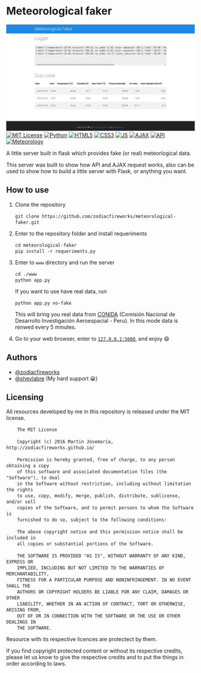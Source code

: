 # Meteorological faker

[![Preview](./banner.png)][1]
[![MIT License][2]][1] [![Python][3]][1] [![HTML5][4]][1] [![CSS3][5]][1] [![JS][6]][1] [![AJAX][7]][1] [![API][8]][1] [![Meteorology][9]][1]

A little server built in flask which provides fake (or real) meteorlogical data.

This server was built to show how API and AJAX request works, also can be used to show how to build a little server with Flask, or anything you want.


## How to use

1. Clone the repository
    ```
    git clone https://github.com/zodiacfireworks/meteorological-faker.git
    ```

2. Enter to the repository folder and install requeriments
    ```
    cd meteorological-faker
    pip install -r requeriments.py
    ```

3. Enter to `www` directory and run the server
    ```
    cd ./www
    python app.py
    ```

    If you want to use have real data, run
    ```
    python app.py no-fake
    ```

    This will bring you real data from [CONIDA][conida] (Comisión Nacional de Desarrollo Investigación Aeroespacial - Peru). In this mode data is renwed every 5 minutes.

4. Go to your web browser, enter to [`127.0.0.1:5000`][local], and enjoy :smile:

## Authors

* [@zodiacfireworks](https://github.com/zodiacfireworks)
* [@sheylabre](https://github.com/sheylabre) (My hard support :grinning:)

## Licensing

All resources developed by me in this repository is released under the MIT license.

```text
    The MIT License

    Copyright (c) 2016 Martin Josemaría, http://zodiacfireworks.github.io/

    Permission is hereby granted, free of charge, to any person obtaining a copy
    of this software and associated documentation files (the "Software"), to deal
    in the Software without restriction, including without limitation the rights
    to use, copy, modify, merge, publish, distribute, sublicense, and/or sell
    copies of the Software, and to permit persons to whom the Software is
    furnished to do so, subject to the following conditions:

    The above copyright notice and this permission notice shall be included in
    all copies or substantial portions of the Software.

    THE SOFTWARE IS PROVIDED "AS IS", WITHOUT WARRANTY OF ANY KIND, EXPRESS OR
    IMPLIED, INCLUDING BUT NOT LIMITED TO THE WARRANTIES OF MERCHANTABILITY,
    FITNESS FOR A PARTICULAR PURPOSE AND NONINFRINGEMENT. IN NO EVENT SHALL THE
    AUTHORS OR COPYRIGHT HOLDERS BE LIABLE FOR ANY CLAIM, DAMAGES OR OTHER
    LIABILITY, WHETHER IN AN ACTION OF CONTRACT, TORT OR OTHERWISE, ARISING FROM,
    OUT OF OR IN CONNECTION WITH THE SOFTWARE OR THE USE OR OTHER DEALINGS IN
    THE SOFTWARE.
```

Resource with its respective licences are protectect by them.

If you find copyright protected content or without its respective credits,
please let us know to give the respective credits and to put the things in
order according to laws.

[1]: git@github.com:zodiacfireworks/meteorological-faker.git
[2]: https://img.shields.io/badge/License-MIT-blue.svg?maxAge=2592000&style=flat-square
[3]: https://img.shields.io/badge/Language-Python-green.svg?maxAge=2592000&style=flat-square
[4]: https://img.shields.io/badge/Language-HTML5-orange.svg?maxAge=2592000&style=flat-square
[5]: https://img.shields.io/badge/Language-CSS3-blue.svg?maxAge=2592000&style=flat-square
[6]: https://img.shields.io/badge/Language-JS-yellow.svg?maxAge=2592000&style=flat-square
[7]: https://img.shields.io/badge/Topic-AJAX-green.svg?maxAge=2592000&style=flat-square
[8]: https://img.shields.io/badge/Topic-API-green.svg?maxAge=2592000&style=flat-square
[9]: https://img.shields.io/badge/Topic-Meteorology-green.svg?maxAge=2592000&style=flat-square
[conida]: http://www.conida.gob.pe/OTROS/joomla/astro/clima.htm
[local]: http://127.0.0.1:5000
